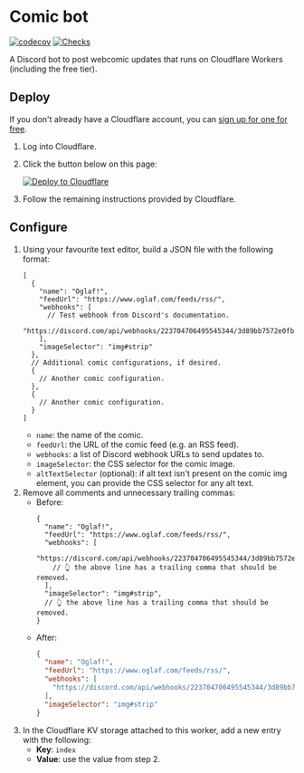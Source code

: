 # Comic bot

[![codecov](https://codecov.io/github/DrSnuggly/comic-bot/graph/badge.svg?token=NVXPEEGEMH)](https://codecov.io/github/DrSnuggly/comic-bot)
[![Checks](https://github.com/DrSnuggly/comic-bot/actions/workflows/checks.yml/badge.svg)](https://github.com/DrSnuggly/comic-bot/actions/workflows/checks.yml)

A Discord bot to post webcomic updates that runs on Cloudflare Workers
(including the free tier).

## Deploy

If you don't already have a Cloudflare account, you
can [sign up for one for free](https://dash.cloudflare.com/sign-up).

1. Log into Cloudflare.
2. Click the button below on this page:

   [![Deploy to Cloudflare](https://deploy.workers.cloudflare.com/button)](https://deploy.workers.cloudflare.com/?url=https://github.com/DrSnuggly/comic-bot)
3. Follow the remaining instructions provided by Cloudflare.

## Configure

1. Using your favourite text editor, build a JSON file with the following
   format:
   ```json5
   [
     {
       "name": "Oglaf!",
       "feedUrl": "https://www.oglaf.com/feeds/rss/",
       "webhooks": [
         // Test webhook from Discord's documentation.
         "https://discord.com/api/webhooks/223704706495545344/3d89bb7572e0fb30d8128367b3b1b44fecd1726de135cbe28a41f8b2f777c372ba2939e72279b94526ff5d1bd4358d65cf11"
       ],
       "imageSelector": "img#strip"
     },
     // Additional comic configurations, if desired.
     {
       // Another comic configuration.
     },
     {
       // Another comic configuration.
     }
   ]
   ```
    - `name`: the name of the comic.
    - `feedUrl`: the URL of the comic feed (e.g. an RSS feed).
    - `webhooks`: a list of Discord webhook URLs to send updates to.
    - `imageSelector`: the CSS selector for the comic image.
    - `altTextSelector` (optional): if alt text isn't present on the comic img
      element, you can provide the CSS selector for any alt text.
2. Remove all comments and unnecessary trailing commas:
    - Before:
      ```json5
      {
        "name": "Oglaf!",
        "feedUrl": "https://www.oglaf.com/feeds/rss/",
        "webhooks": [
          "https://discord.com/api/webhooks/223704706495545344/3d89bb7572e0fb30d8128367b3b1b44fecd1726de135cbe28a41f8b2f777c372ba2939e72279b94526ff5d1bd4358d65cf11",
          // 👆 the above line has a trailing comma that should be removed.
        ],
        "imageSelector": "img#strip",
        // 👆 the above line has a trailing comma that should be removed.
      }
      ```
    - After:
      ```json
      {
        "name": "Oglaf!",
        "feedUrl": "https://www.oglaf.com/feeds/rss/",
        "webhooks": [
          "https://discord.com/api/webhooks/223704706495545344/3d89bb7572e0fb30d8128367b3b1b44fecd1726de135cbe28a41f8b2f777c372ba2939e72279b94526ff5d1bd4358d65cf11"
        ],
        "imageSelector": "img#strip"
      }
      ```
3. In the Cloudflare KV storage attached to this worker, add a new entry with
   the following:
   - **Key**: `index`
   - **Value**: use the value from step 2.
